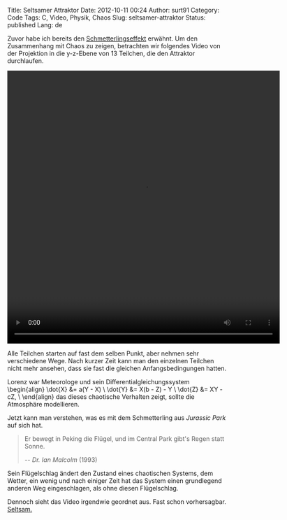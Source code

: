 Title: Seltsamer Attraktor
Date: 2012-10-11 00:24
Author: surt91
Category: Code
Tags: C, Video, Physik, Chaos
Slug: seltsamer-attraktor
Status: published
Lang: de

Zuvor habe ich bereits den [Schmetterlingseffekt]({filename}/schmetterlingseffekt.md)
erwähnt. Um den Zusammenhang mit Chaos zu zeigen, betrachten wir folgendes
Video von der Projektion in die y-z-Ebene von 13
Teilchen, die den Attraktor durchlaufen.

<video controls="controls" height="624" width="624">
<source src="/vid/lorenz13yz.m4v" />
<source src="/vid/lorenz13yz.mp4" type="video/mp4" />
<source src="/vid/lorenz13yz.webm" type="video/webm" />
Your browser does not support the video tag.
</video>

Alle Teilchen starten auf fast dem selben Punkt, aber nehmen sehr
verschiedene Wege. Nach kurzer Zeit kann man den einzelnen Teilchen nicht mehr
ansehen, dass sie fast die gleichen Anfangsbedingungen hatten.

Lorenz war Meteorologe und sein Differentialgleichungssystem
\begin{align}
    \dot{X} &= a(Y - X) \\
    \dot{Y} &= X(b - Z) - Y \\
    \dot{Z} &= XY - cZ, \\
\end{align}
das dieses chaotische Verhalten zeigt, sollte die Atmosphäre modellieren.

Jetzt kann man verstehen, was es mit dem Schmetterling aus *Jurassic Park*
auf sich hat.

> Er bewegt in Peking die Flügel, und
> im Central Park gibt's Regen statt Sonne.
>
> -- <cite>Dr. Ian Malcolm</cite> (1993)

Sein Flügelschlag ändert den Zustand eines chaotischen
Systems, dem Wetter, ein wenig und nach einiger Zeit hat das System einen
grundlegend anderen Weg eingeschlagen, als ohne diesen Flügelschlag.

Dennoch sieht das Video irgendwie geordnet aus. Fast schon vorhersagbar.
[Seltsam.](http://de.wikipedia.org/wiki/Chaosforschung#Der_seltsame_Attraktor)
